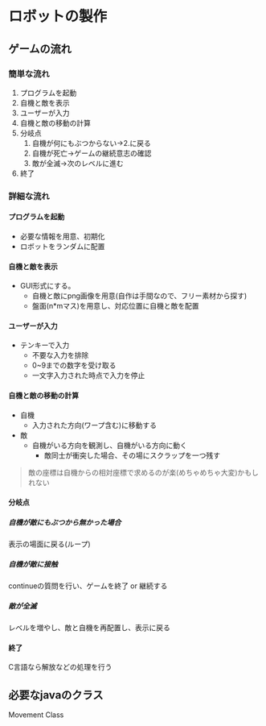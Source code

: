 # ロボットの製作
## ゲームの流れ
### 簡単な流れ
1. プログラムを起動
2. 自機と敵を表示
3. ユーザーが入力
4. 自機と敵の移動の計算
5. 分岐点
   1. 自機が何にもぶつからない→2.に戻る
   2. 自機が死亡→ゲームの継続意志の確認
   3. 敵が全滅→次のレベルに進む
6. 終了

### 詳細な流れ
#### プログラムを起動
- 必要な情報を用意、初期化
- ロボットをランダムに配置

#### 自機と敵を表示
- GUI形式にする。
  - 自機と敵にpng画像を用意(自作は手間なので、フリー素材から探す)
  - 盤面(n*mマス)を用意し、対応位置に自機と敵を配置

#### ユーザーが入力
- テンキーで入力
  - 不要な入力を排除
  - 0~9までの数字を受け取る
  - 一文字入力された時点で入力を停止

#### 自機と敵の移動の計算
- 自機
  - 入力された方向(ワープ含む)に移動する
- 敵
  - 自機がいる方向を観測し、自機がいる方向に動く
    - 敵同士が衝突した場合、その場にスクラップを一つ残す

> 敵の座標は自機からの相対座標で求めるのが楽(めちゃめちゃ大変)かもしれない

#### 分岐点
##### 自機が敵にもぶつから無かった場合
表示の場面に戻る(ループ)

##### 自機が敵に接触
continueの質問を行い、ゲームを終了 or 継続する

##### 敵が全滅
レベルを増やし、敵と自機を再配置し、表示に戻る

#### 終了
C言語なら解放などの処理を行う

## 必要なjavaのクラス
Movement Class